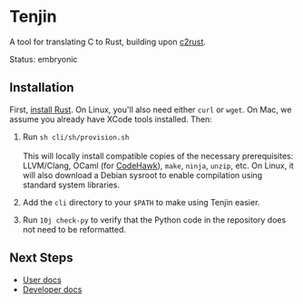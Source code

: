 # Tenjin

A tool for translating C to Rust, building upon [c2rust](https://github.com/immunant/c2rust/).

Status: embryonic

## Installation

First, [install Rust](https://rustup.rs/). On Linux, you'll also need either `curl` or `wget`.
On Mac, we assume you already have XCode tools installed.
Then:

1. Run `sh cli/sh/provision.sh`
\
\
This will locally install compatible copies of the necessary prerequisites:
LLVM/Clang, OCaml (for [CodeHawk](https://github.com/static-analysis-engineering/codehawk)),
`make`, `ninja`, `unzip`, etc. On Linux, it will also download a Debian sysroot
to enable compilation using standard system libraries.

1. Add the `cli` directory to your `$PATH` to make using Tenjin easier.

1. Run `10j check-py` to verify that the Python code in the repository does not
need to be reformatted.

## Next Steps

* [User docs](docs/USE.md)
* [Developer docs](docs/README.md)